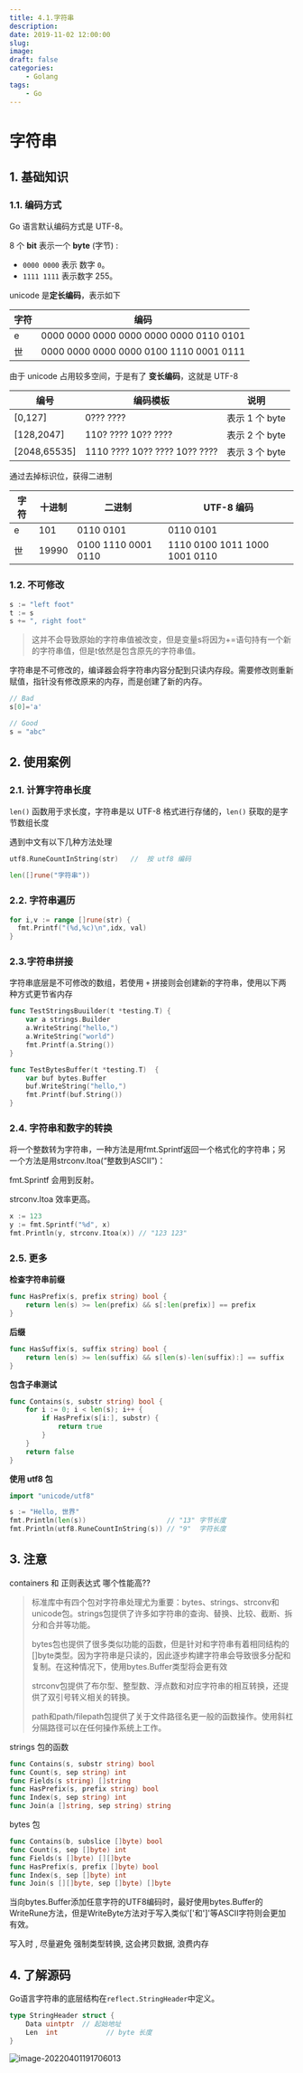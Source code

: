 ```yaml
---
title: 4.1.字符串
description: 
date: 2019-11-02 12:00:00
slug: 
image: 
draft: false
categories:
    - Golang
tags:
    - Go
---
```




# 字符串

## 1. 基础知识

### 1.1. 编码方式

Go 语言默认编码方式是 UTF-8。

8 个 **bit** 表示一个 **byte** (字节) :

+  `0000 0000` 表示 数字 `0`。
+  `1111 1111` 表示数字 255。

unicode 是**定长编码**，表示如下

| 字符 | 编码                                    |
| ---- | --------------------------------------- |
| e    | 0000 0000 0000 0000 0000 0000 0110 0101 |
| 世   | 0000 0000 0000 0000 0100 1110 0001 0111 |

由于 unicode 占用较多空间，于是有了 **变长编码**，这就是 UTF-8

| 编号         | 编码模板                      | 说明           |
| ------------ | ----------------------------- | -------------- |
| [0,127]      | 0??? ????                     | 表示 1 个 byte |
| [128,2047]   | 110? ???? 10?? ????           | 表示 2 个 byte |
| [2048,65535] | 1110 ???? 10?? ???? 10?? ???? | 表示 3 个 byte |

通过去掉标识位，获得二进制

| 字符 | 十进制 | 二进制              | UTF-8 编码                    |
| ---- | ------ | ------------------- | ----------------------------- |
| e    | 101    | 0110 0101           | 0110 0101                     |
| 世   | 19990  | 0100 1110 0001 0110 | 1110 0100 1011 1000 1001 0110 |

### 1.2. 不可修改

```Go
s := "left foot"
t := s
s += ", right foot"
```

> 这并不会导致原始的字符串值被改变，但是变量s将因为+=语句持有一个新的字符串值，但是t依然是包含原先的字符串值。

字符串是不可修改的，编译器会将字符串内容分配到只读内存段。需要修改则重新赋值，指针没有修改原来的内存，而是创建了新的内存。

```go
// Bad
s[0]='a'
```

```go
// Good
s = "abc"
```



## 2. 使用案例

### 2.1. 计算字符串长度

`len()` 函数用于求长度，字符串是以 UTF-8 格式进行存储的，`len()` 获取的是字节数组长度

遇到中文有以下几种方法处理

```go
utf8.RuneCountInString(str)   //  按 utf8 编码

len([]rune("字符串"))					
```

### 2.2. 字符串遍历

```go
for i,v := range []rune(str) {
  fmt.Printf("(%d,%c)\n",idx, val)
}
```

### 2.3.字符串拼接

字符串底层是不可修改的数组，若使用 `+` 拼接则会创建新的字符串，使用以下两种方式更节省内存

```go
func TestStringsBuuilder(t *testing.T) {
	var a strings.Builder
	a.WriteString("hello,")
	a.WriteString("world")
	fmt.Printf(a.String())
}
```

```go
func TestBytesBuffer(t *testing.T)  {
	var buf bytes.Buffer
	buf.WriteString("hello,")
	fmt.Printf(buf.String())
}
```

### 2.4. 字符串和数字的转换

将一个整数转为字符串，一种方法是用fmt.Sprintf返回一个格式化的字符串；另一个方法是用strconv.Itoa(“整数到ASCII”)：

fmt.Sprintf 会用到反射。

strconv.Itoa 效率更高。

```go
x := 123
y := fmt.Sprintf("%d", x)
fmt.Println(y, strconv.Itoa(x)) // "123 123"
```

### 2.5. 更多

**检查字符串前缀**

```go
func HasPrefix(s, prefix string) bool {
    return len(s) >= len(prefix) && s[:len(prefix)] == prefix
}
```

**后缀**

```go
func HasSuffix(s, suffix string) bool {
    return len(s) >= len(suffix) && s[len(s)-len(suffix):] == suffix
}
```

**包含子串测试**

```go
func Contains(s, substr string) bool {
    for i := 0; i < len(s); i++ {
        if HasPrefix(s[i:], substr) {
            return true
        }
    }
    return false
}
```

**使用 utf8 包**

```go
import "unicode/utf8"

s := "Hello, 世界"
fmt.Println(len(s))                    // "13" 字节长度
fmt.Println(utf8.RuneCountInString(s)) // "9"  字符长度
```



## 3. 注意

containers 和 正则表达式 哪个性能高??

> 标准库中有四个包对字符串处理尤为重要：bytes、strings、strconv和unicode包。strings包提供了许多如字符串的查询、替换、比较、截断、拆分和合并等功能。
>
> bytes包也提供了很多类似功能的函数，但是针对和字符串有着相同结构的[]byte类型。因为字符串是只读的，因此逐步构建字符串会导致很多分配和复制。在这种情况下，使用bytes.Buffer类型将会更有效
>
> strconv包提供了布尔型、整型数、浮点数和对应字符串的相互转换，还提供了双引号转义相关的转换。
>
> path和path/filepath包提供了关于文件路径名更一般的函数操作。使用斜杠分隔路径可以在任何操作系统上工作。

strings 包的函数

```go
func Contains(s, substr string) bool
func Count(s, sep string) int
func Fields(s string) []string
func HasPrefix(s, prefix string) bool
func Index(s, sep string) int
func Join(a []string, sep string) string
```

bytes 包

```go
func Contains(b, subslice []byte) bool
func Count(s, sep []byte) int
func Fields(s []byte) [][]byte
func HasPrefix(s, prefix []byte) bool
func Index(s, sep []byte) int
func Join(s [][]byte, sep []byte) []byte
```

当向bytes.Buffer添加任意字符的UTF8编码时，最好使用bytes.Buffer的WriteRune方法，但是WriteByte方法对于写入类似'['和']'等ASCII字符则会更加有效。

写入时 , 尽量避免 强制类型转换, 这会拷贝数据, 浪费内存



## 4. 了解源码

Go语言字符串的底层结构在`reflect.StringHeader`中定义。

```go
type StringHeader struct {
    Data uintptr  // 起始地址
    Len  int			// byte 长度
}
```

![image-20220401191706013](http://img.golang.space/shot-1648811826148.png)









